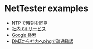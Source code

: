 # NetTester examples

* [NTP で時刻を同期](https://github.com/net-tester/examples/blob/develop/features/ntp.feature)
* [社内 Git サービス](https://github.com/net-tester/examples/blob/develop/features/git.feature)
* [Google 検索](https://github.com/net-tester/examples/blob/develop/features/google.feature)
* [DMZから社内へpingで疎通確認](https://github.com/net-tester/examples/blob/develop/features/ping_dmz_yoyodyne.feature)
